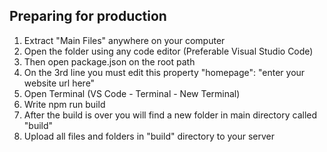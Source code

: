 
## Preparing for production

1. Extract "Main Files" anywhere on your computer
2. Open the folder using any code editor (Preferable Visual Studio Code)
3. Then open package.json on the root path
4. On the 3rd line you must edit this property 
  "homepage": "enter your website url here"
5. Open Terminal (VS Code - Terminal - New Terminal)
6. Write npm run build
7.  After the build is over you will find a new folder in main directory called "build"
8.  Upload all files and folders in "build" directory to your server 